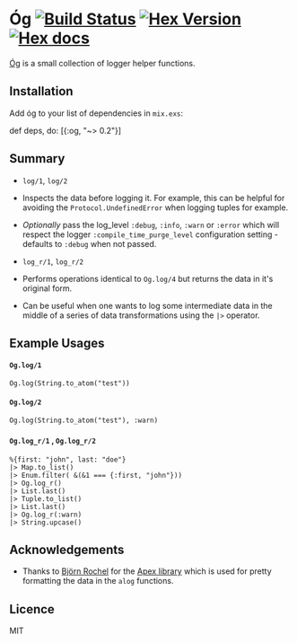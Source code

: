 # Óg [![Build Status](https://travis-ci.org/stephenmoloney/og.svg)](https://travis-ci.org/stephenmoloney/og) [![Hex Version](http://img.shields.io/hexpm/v/og.svg?style=flat)](https://hex.pm/packages/og) [![Hex docs](http://img.shields.io/badge/hex.pm-docs-green.svg?style=flat)](https://hexdocs.pm/og)

[Óg](http://hexdocs.pm/og/Og.html) is a small collection of logger helper functions.


## Installation

Add óg to your list of dependencies in `mix.exs`:

  def deps, do: [{:og, "~> 0.2"}]


## Summary


- `log/1`, `log/2`

- Inspects the data before logging it. For example, this can be helpful for avoiding the `Protocol.UndefinedError`
when logging tuples for example.
- *Optionally* pass the log_level `:debug`, `:info`, `:warn` or `:error` which will respect the
logger `:compile_time_purge_level` configuration setting - defaults to `:debug` when not passed.


- `log_r/1`, `log_r/2`

- Performs operations identical to `Og.log/4` but returns the data in it's original form.
- Can be useful when one wants to log some intermediate data in the middle of a series of
data transformations using the `|>` operator.


## Example Usages


#### `Og.log/1`

    Og.log(String.to_atom("test"))

#### `Og.log/2`

    Og.log(String.to_atom("test"), :warn)

#### `Og.log_r/1` , `Og.log_r/2`

    %{first: "john", last: "doe"}
    |> Map.to_list()
    |> Enum.filter( &(&1 === {:first, "john"}))
    |> Og.log_r()
    |> List.last()
    |> Tuple.to_list()
    |> List.last()
    |> Og.log_r(:warn)
    |> String.upcase()


## Acknowledgements

- Thanks to [Björn Rochel](https://github.com/BjRo) for the [Apex library](https://github.com/BjRo/apex) which is
used for pretty formatting the data in the `alog` functions.

## Licence

MIT

